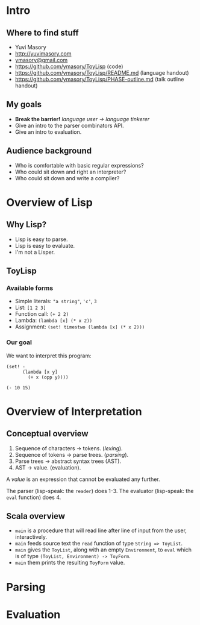 # Intro #
## Where to find stuff ##
- Yuvi Masory
- http://yuvimasory.com
- ymasory@gmail.com
- https://github.com/ymasory/ToyLisp (code)
- https://github.com/ymasory/ToyLisp/README.md (language handout)
- https://github.com/ymasory/ToyLisp/PHASE-outline.md (talk outline handout)

## My goals ##
- **Break the barrier!** *language user -> language tinkerer*
- Give an intro to the parser combinators API.
- Give an intro to evaluation.

## Audience background ##
- Who is comfortable with basic regular expressions?
- Who could sit down and right an interpreter?
- Who could sit down and write a compiler?

# Overview of Lisp #
## Why Lisp? ##
- Lisp is easy to parse.
- Lisp is easy to evaluate.
- I'm not a Lisper.

## ToyLisp ##
### Available forms ###
- Simple literals: `"a string"`, `'c'`, `3`
- List: `[1 2 3]`
- Function call: `(+ 2 2)`
- Lambda: `(lambda [x] (* x 2))`
- Assignment: `(set! timestwo (lambda [x] (* x 2)))`

### Our goal ###
We want to interpret this program:

    (set! -
          (lambda [x y]
            (+ x (opp y))))

    (- 10 15)


# Overview of Interpretation #
## Conceptual overview ##
1. Sequence of characters -> tokens. (*lexing*).
2. Sequence of tokens -> parse trees. (*parsing*).
3. Parse trees -> abstract syntax trees (AST).
4. AST -> value. (evaluation).

A *value* is an expression that cannot be evaluated any further.

The parser (lisp-speak: the `reader`) does 1-3. The evaluator (lisp-speak: the `eval` function) does 4.

## Scala overview ##
- `main` is a procedure that will read line after line of input from the user, interactively.
- `main` feeds source text the `read` function of type `String => ToyList`.
- `main` gives the `ToyList`, along with an empty `Environment`, to `eval` which is of type `(ToyList, Environment) -> ToyForm`. 
- `main` them prints the resulting `ToyForm` value.

# Parsing #

# Evaluation #
